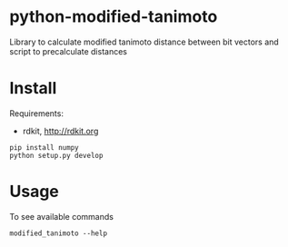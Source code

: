 # python-modified-tanimoto

Library to calculate modified tanimoto distance between bit vectors and script to precalculate distances

# Install

Requirements:

* rdkit, http://rdkit.org

```
pip install numpy
python setup.py develop
```

# Usage

To see available commands
```
modified_tanimoto --help
```
